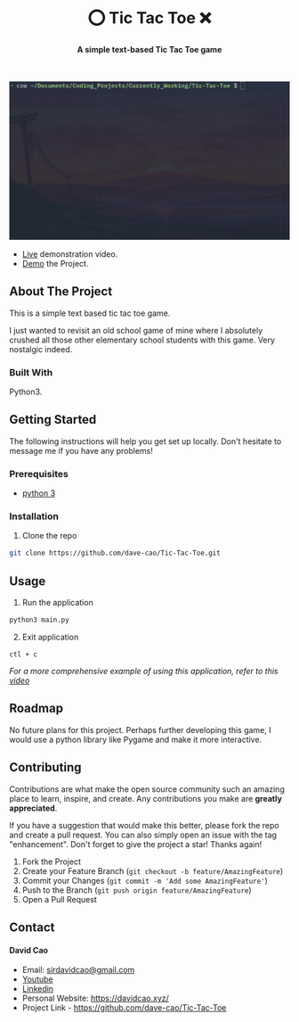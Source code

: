 <h1 align='center'>⭕ Tic Tac Toe ❌</h1>

<h4 align='center'>A simple text-based Tic Tac Toe game</h4>

<br>

![Tic Tac Toe Gif](./assets/ttt.gif)

- [Live](https://youtu.be/fyyAbnv8lSY) demonstration video.
- [Demo](https://replit.com/@KingCao/Tic-Tac-Toe?v=1) the Project.


<!-- ABOUT THE PROJECT -->
## About The Project

This is a simple text based tic tac toe game.

I just wanted to revisit an old school game of mine where I absolutely crushed all those
other elementary school students with this game. Very nostalgic indeed.

### Built With

Python3.

<!-- GETTING STARTED -->
## Getting Started

The following instructions will help you get set up locally. Don't hesitate to message me if you have any problems!

### Prerequisites

- [python 3](https://www.python.org/downloads/)

### Installation

1. Clone the repo
```sh
git clone https://github.com/dave-cao/Tic-Tac-Toe.git
```


<!-- USAGE EXAMPLES -->
## Usage

1. Run the application
```sh
python3 main.py
```

2. Exit application
```
ctl + c
```

_For a more comprehensive example of using this application, refer to this [video](https://youtu.be/fyyAbnv8lSY)_




<!-- ROADMAP -->
## Roadmap

No future plans for this project. Perhaps further developing this game, I would use a python library like Pygame and make it more interactive.


<!-- CONTRIBUTING -->
## Contributing

Contributions are what make the open source community such an amazing place to learn, inspire, and create. Any contributions you make are **greatly appreciated**.

If you have a suggestion that would make this better, please fork the repo and create a pull request. You can also simply open an issue with the tag "enhancement".
Don't forget to give the project a star! Thanks again!

1. Fork the Project
2. Create your Feature Branch (`git checkout -b feature/AmazingFeature`)
3. Commit your Changes (`git commit -m 'Add some AmazingFeature'`)
4. Push to the Branch (`git push origin feature/AmazingFeature`)
5. Open a Pull Request




<!-- CONTACT -->
## Contact

#### David Cao
- Email: sirdavidcao@gmail.com
- [Youtube](https://www.youtube.com/channel/UCEnBPbnNnqhQIIhW1uLXrLA)
- [Linkedin](https://www.linkedin.com/in/david-cao99/)
- Personal Website: https://davidcao.xyz/
- Project Link - https://github.com/dave-cao/Tic-Tac-Toe



